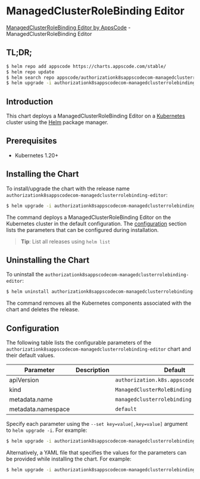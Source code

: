 # ManagedClusterRoleBinding Editor

[ManagedClusterRoleBinding Editor by AppsCode](https://appscode.com) - ManagedClusterRoleBinding Editor

## TL;DR;

```bash
$ helm repo add appscode https://charts.appscode.com/stable/
$ helm repo update
$ helm search repo appscode/authorizationk8sappscodecom-managedclusterrolebinding-editor --version=v0.18.0
$ helm upgrade -i authorizationk8sappscodecom-managedclusterrolebinding-editor appscode/authorizationk8sappscodecom-managedclusterrolebinding-editor -n default --create-namespace --version=v0.18.0
```

## Introduction

This chart deploys a ManagedClusterRoleBinding Editor on a [Kubernetes](http://kubernetes.io) cluster using the [Helm](https://helm.sh) package manager.

## Prerequisites

- Kubernetes 1.20+

## Installing the Chart

To install/upgrade the chart with the release name `authorizationk8sappscodecom-managedclusterrolebinding-editor`:

```bash
$ helm upgrade -i authorizationk8sappscodecom-managedclusterrolebinding-editor appscode/authorizationk8sappscodecom-managedclusterrolebinding-editor -n default --create-namespace --version=v0.18.0
```

The command deploys a ManagedClusterRoleBinding Editor on the Kubernetes cluster in the default configuration. The [configuration](#configuration) section lists the parameters that can be configured during installation.

> **Tip**: List all releases using `helm list`

## Uninstalling the Chart

To uninstall the `authorizationk8sappscodecom-managedclusterrolebinding-editor`:

```bash
$ helm uninstall authorizationk8sappscodecom-managedclusterrolebinding-editor -n default
```

The command removes all the Kubernetes components associated with the chart and deletes the release.

## Configuration

The following table lists the configurable parameters of the `authorizationk8sappscodecom-managedclusterrolebinding-editor` chart and their default values.

|     Parameter      | Description |                       Default                        |
|--------------------|-------------|------------------------------------------------------|
| apiVersion         |             | <code>authorization.k8s.appscode.com/v1alpha1</code> |
| kind               |             | <code>ManagedClusterRoleBinding</code>               |
| metadata.name      |             | <code>managedclusterrolebinding</code>               |
| metadata.namespace |             | <code>default</code>                                 |


Specify each parameter using the `--set key=value[,key=value]` argument to `helm upgrade -i`. For example:

```bash
$ helm upgrade -i authorizationk8sappscodecom-managedclusterrolebinding-editor appscode/authorizationk8sappscodecom-managedclusterrolebinding-editor -n default --create-namespace --version=v0.18.0 --set apiVersion=authorization.k8s.appscode.com/v1alpha1
```

Alternatively, a YAML file that specifies the values for the parameters can be provided while
installing the chart. For example:

```bash
$ helm upgrade -i authorizationk8sappscodecom-managedclusterrolebinding-editor appscode/authorizationk8sappscodecom-managedclusterrolebinding-editor -n default --create-namespace --version=v0.18.0 --values values.yaml
```

